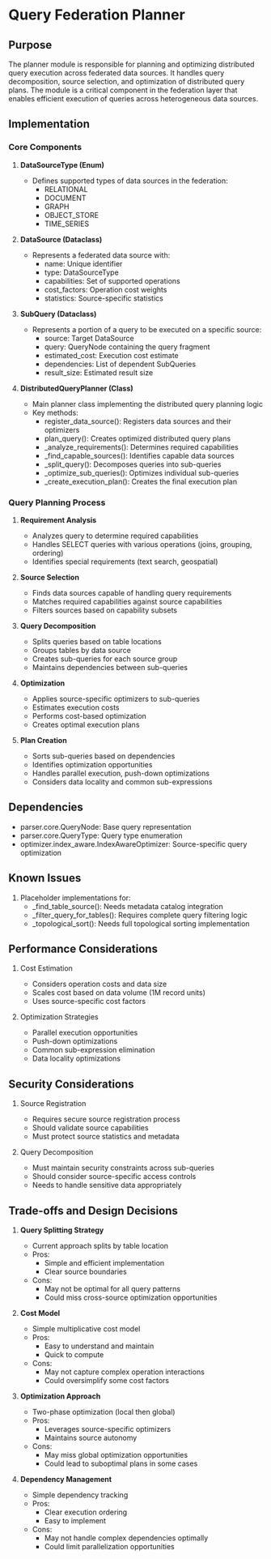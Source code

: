 # Query Federation Planner

## Purpose

The planner module is responsible for planning and optimizing distributed query execution across federated data sources. It handles query decomposition, source selection, and optimization of distributed query plans. The module is a critical component in the federation layer that enables efficient execution of queries across heterogeneous data sources.

## Implementation

### Core Components

1. **DataSourceType (Enum)**

   - Defines supported types of data sources in the federation:
     - RELATIONAL
     - DOCUMENT
     - GRAPH
     - OBJECT_STORE
     - TIME_SERIES

2. **DataSource (Dataclass)**

   - Represents a federated data source with:
     - name: Unique identifier
     - type: DataSourceType
     - capabilities: Set of supported operations
     - cost_factors: Operation cost weights
     - statistics: Source-specific statistics

3. **SubQuery (Dataclass)**

   - Represents a portion of a query to be executed on a specific source:
     - source: Target DataSource
     - query: QueryNode containing the query fragment
     - estimated_cost: Execution cost estimate
     - dependencies: List of dependent SubQueries
     - result_size: Estimated result size

4. **DistributedQueryPlanner (Class)**
   - Main planner class implementing the distributed query planning logic
   - Key methods:
     - register_data_source(): Registers data sources and their optimizers
     - plan_query(): Creates optimized distributed query plans
     - \_analyze_requirements(): Determines required capabilities
     - \_find_capable_sources(): Identifies capable data sources
     - \_split_query(): Decomposes queries into sub-queries
     - \_optimize_sub_queries(): Optimizes individual sub-queries
     - \_create_execution_plan(): Creates the final execution plan

### Query Planning Process

1. **Requirement Analysis**

   - Analyzes query to determine required capabilities
   - Handles SELECT queries with various operations (joins, grouping, ordering)
   - Identifies special requirements (text search, geospatial)

2. **Source Selection**

   - Finds data sources capable of handling query requirements
   - Matches required capabilities against source capabilities
   - Filters sources based on capability subsets

3. **Query Decomposition**

   - Splits queries based on table locations
   - Groups tables by data source
   - Creates sub-queries for each source group
   - Maintains dependencies between sub-queries

4. **Optimization**

   - Applies source-specific optimizers to sub-queries
   - Estimates execution costs
   - Performs cost-based optimization
   - Creates optimal execution plans

5. **Plan Creation**
   - Sorts sub-queries based on dependencies
   - Identifies optimization opportunities
   - Handles parallel execution, push-down optimizations
   - Considers data locality and common sub-expressions

## Dependencies

- parser.core.QueryNode: Base query representation
- parser.core.QueryType: Query type enumeration
- optimizer.index_aware.IndexAwareOptimizer: Source-specific query optimization

## Known Issues

1. Placeholder implementations for:
   - \_find_table_source(): Needs metadata catalog integration
   - \_filter_query_for_tables(): Requires complete query filtering logic
   - \_topological_sort(): Needs full topological sorting implementation

## Performance Considerations

1. Cost Estimation

   - Considers operation costs and data size
   - Scales cost based on data volume (1M record units)
   - Uses source-specific cost factors

2. Optimization Strategies
   - Parallel execution opportunities
   - Push-down optimizations
   - Common sub-expression elimination
   - Data locality optimizations

## Security Considerations

1. Source Registration

   - Requires secure source registration process
   - Should validate source capabilities
   - Must protect source statistics and metadata

2. Query Decomposition
   - Must maintain security constraints across sub-queries
   - Should consider source-specific access controls
   - Needs to handle sensitive data appropriately

## Trade-offs and Design Decisions

1. **Query Splitting Strategy**

   - Current approach splits by table location
   - Pros:
     - Simple and efficient implementation
     - Clear source boundaries
   - Cons:
     - May not be optimal for all query patterns
     - Could miss cross-source optimization opportunities

2. **Cost Model**

   - Simple multiplicative cost model
   - Pros:
     - Easy to understand and maintain
     - Quick to compute
   - Cons:
     - May not capture complex operation interactions
     - Could oversimplify some cost factors

3. **Optimization Approach**

   - Two-phase optimization (local then global)
   - Pros:
     - Leverages source-specific optimizers
     - Maintains source autonomy
   - Cons:
     - May miss global optimization opportunities
     - Could lead to suboptimal plans in some cases

4. **Dependency Management**
   - Simple dependency tracking
   - Pros:
     - Clear execution ordering
     - Easy to implement
   - Cons:
     - May not handle complex dependencies optimally
     - Could limit parallelization opportunities

